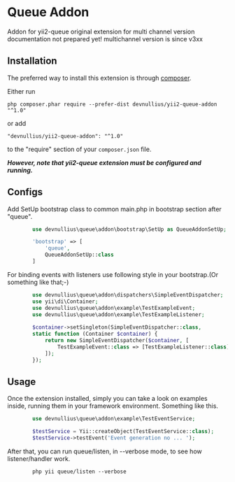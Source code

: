 Queue Addon
===========
Addon for yii2-queue original extension
for multi channel version documentation not prepared yet! multichannel version is since v3xx

Installation
------------

The preferred way to install this extension is through [composer](http://getcomposer.org/download/).

Either run

```
php composer.phar require --prefer-dist devnullius/yii2-queue-addon "^1.0"
```

or add

```
"devnullius/yii2-queue-addon": "^1.0"
```

to the "require" section of your `composer.json` file.

_**However, note that yii2-queue extension must be configured and running.**_

Configs
-------

Add SetUp bootstrap class to common main.php in bootstrap section after "queue".

```php
        use devnullius\queue\addon\bootstrap\SetUp as QueueAddonSetUp;

        'bootstrap' => [
            'queue',
            QueueAddonSetUp::class
        ]
```

For binding events with listeners use following style in your bootstrap.(Or something like that;-)

```php
        use devnullius\queue\addon\dispatchers\SimpleEventDispatcher;
        use yii\di\Container;
        use devnullius\queue\addon\example\TestExampleEvent;
        use devnullius\queue\addon\example\TestExampleListener;
        
        $container->setSingleton(SimpleEventDispatcher::class,
        static function (Container $container) {
            return new SimpleEventDispatcher($container, [
                TestExampleEvent::class => [TestExampleListener::class],
            ]);
        });
```

Usage
-----

Once the extension installed, simply you can take a look on examples inside, running them in your framework environment. Something like this.

```php
        use devnullius\queue\addon\example\TestEventService;

        $testService = Yii::createObject(TestEventService::class);
        $testService->testEvent('Event generation no ... ');
```

After that, you can run queue/listen, in --verbose mode, to see how listener/handler work.

```
        php yii queue/listen --verbose
```
